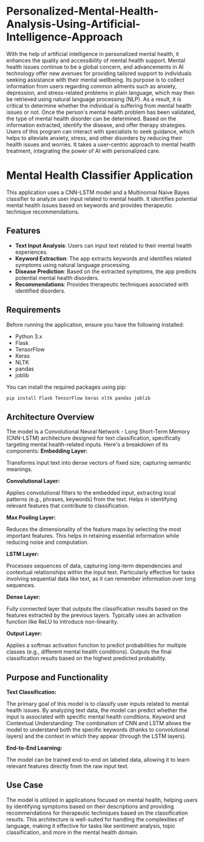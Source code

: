 # Personalized-Mental-Health-Analysis-Using-Artificial-Intelligence-Approach

With the help of artificial intelligence in personalized mental health, it enhances the quality and accessibility of mental health support. Mental health issues continue to be a global concern, and advancements in AI technology offer new avenues for providing tailored support to individuals seeking assistance with their mental wellbeing. Its purpose is to collect information from users regarding common ailments such as anxiety, depression, and stress-related problems in plain language, which may then be retrieved using natural language processing (NLP). As a result, it is critical to determine whether the individual is suffering from mental health issues or not. Once the person's mental health problem has been validated, the type of mental health disorder can be determined. Based on the information extracted, identify the disease, and offer therapy strategies. Users of this program can interact with specialists to seek guidance, which helps to alleviate anxiety, stress, and other disorders by reducing their health issues and worries. It takes a user-centric approach to mental health treatment, integrating the power of AI with personalized care.


# Mental Health Classifier Application

This application uses a CNN-LSTM model and a Multinomial Naive Bayes classifier to analyze user input related to mental health. It identifies potential mental health issues based on keywords and provides therapeutic technique recommendations.

## Features

- **Text Input Analysis**: Users can input text related to their mental health experiences.
- **Keyword Extraction**: The app extracts keywords and identifies related symptoms using natural language processing.
- **Disease Prediction**: Based on the extracted symptoms, the app predicts potential mental health disorders.
- **Recommendations**: Provides therapeutic techniques associated with identified disorders.

## Requirements

Before running the application, ensure you have the following installed:

- Python 3.x
- Flask
- TensorFlow
- Keras
- NLTK
- pandas
- joblib

You can install the required packages using pip:

```bash
pip install Flask TensorFlow keras nltk pandas joblib
```

## Architecture Overview
The model is a Convolutional Neural Network - Long Short-Term Memory (CNN-LSTM) architecture designed for text classification, specifically targeting mental health-related inputs. Here's a breakdown of its components:
**Embedding Layer:**

Transforms input text into dense vectors of fixed size, capturing semantic meanings.

**Convolutional Layer:**

Applies convolutional filters to the embedded input, extracting local patterns (e.g., phrases, keywords) from the text.
Helps in identifying relevant features that contribute to classification.

**Max Pooling Layer:**

Reduces the dimensionality of the feature maps by selecting the most important features.
This helps in retaining essential information while reducing noise and computation.

**LSTM Layer:**

Processes sequences of data, capturing long-term dependencies and contextual relationships within the input text.
Particularly effective for tasks involving sequential data like text, as it can remember information over long sequences.

**Dense Layer:**

Fully connected layer that outputs the classification results based on the features extracted by the previous layers.
Typically uses an activation function like ReLU to introduce non-linearity.

**Output Layer:**

Applies a softmax activation function to predict probabilities for multiple classes (e.g., different mental health conditions).
Outputs the final classification results based on the highest predicted probability.

## Purpose and Functionality

**Text Classification:**

The primary goal of this model is to classify user inputs related to mental health issues. By analyzing text data, the model can predict whether the input is associated with specific mental health conditions.
Keyword and Contextual Understanding: The combination of CNN and LSTM allows the model to understand both the specific keywords (thanks to convolutional layers) and the context in which they appear (through the LSTM layers).

**End-to-End Learning:**

The model can be trained end-to-end on labeled data, allowing it to learn relevant features directly from the raw input text.

## Use Case
The model is utilized in applications focused on mental health, helping users by identifying symptoms based on their descriptions and providing recommendations for therapeutic techniques based on the classification results.
This architecture is well-suited for handling the complexities of language, making it effective for tasks like sentiment analysis, topic classification, and more in the mental health domain.

